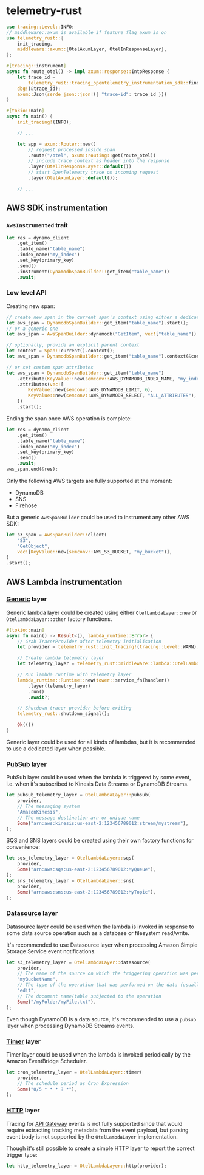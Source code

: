 # telemetry-rust

```rust
use tracing::Level::INFO;
// middleware::axum is available if feature flag axum is on
use telemetry_rust::{
    init_tracing,
    middleware::axum::{OtelAxumLayer, OtelInResponseLayer},
};

#[tracing::instrument]
async fn route_otel() -> impl axum::response::IntoResponse {
    let trace_id =
        telemetry_rust::tracing_opentelemetry_instrumentation_sdk::find_current_trace_id();
    dbg!(&trace_id);
    axum::Json(serde_json::json!({ "trace-id": trace_id }))
}

#[tokio::main]
async fn main() {
    init_tracing!(INFO);

    // ...

    let app = axum::Router::new()
        // request processed inside span
        .route("/otel", axum::routing::get(route_otel))
        // include trace context as header into the response
        .layer(OtelInResponseLayer::default())
        // start OpenTelemetry trace on incoming request
        .layer(OtelAxumLayer::default());

    // ...
```

## AWS SDK instrumentation

### `AwsInstrumented` trait

```rust
let res = dynamo_client
    .get_item()
    .table_name("table_name")
    .index_name("my_index")
    .set_key(primary_key)
    .send()
    .instrument(DynamodbSpanBuilder::get_item("table_name"))
    .await;
```

### Low level API

Creating new span:

```rust
// create new span in the current span's context using either a dedicated constructor
let aws_span = DynamodbSpanBuilder::get_item("table_name").start();
// or a generic one
let aws_span = AwsSpanBuilder::dynamodb("GetItem", vec!["table_name"]).start();

// optionally, provide an explicit parent context
let context = Span::current().context();
let aws_span = DynamodbSpanBuilder::get_item("table_name").context(&context).start();

// or set custom span attributes
let aws_span = DynamodbSpanBuilder::get_item("table_name")
    .attribute(KeyValue::new(semconv::AWS_DYNAMODB_INDEX_NAME, "my_index"))
    .attributes(vec![
        KeyValue::new(semconv::AWS_DYNAMODB_LIMIT, 6),
        KeyValue::new(semconv::AWS_DYNAMODB_SELECT, "ALL_ATTRIBUTES"),
    ])
    .start();
```

Ending the span once AWS operation is complete:

```rust
let res = dynamo_client
    .get_item()
    .table_name("table_name")
    .index_name("my_index")
    .set_key(primary_key)
    .send()
    .await;
aws_span.end(&res);
```

Only the following AWS targets are fully supported at the moment:

 * DynamoDB
 * SNS
 * Firehose

But a generic `AwsSpanBuilder` could be used to instrument any other AWS SDK:

```rust
let s3_span = AwsSpanBuilder::client(
    "S3",
    "GetObject",
    vec![KeyValue::new(semconv::AWS_S3_BUCKET, "my_bucket")],
)
.start();
```

## AWS Lambda instrumentation

### [Generic](https://opentelemetry.io/docs/specs/semconv/faas/faas-spans/#other) layer

Generic lambda layer could be created using either `OtelLambdaLayer::new` or `OtelLambdaLayer::other` factory functions.

```rust
#[tokio::main]
async fn main() -> Result<(), lambda_runtime::Error> {
    // Grab TracerProvider after telemetry initialisation
    let provider = telemetry_rust::init_tracing!(tracing::Level::WARN);

    // Create lambda telemetry layer
    let telemetry_layer = telemetry_rust::middleware::lambda::OtelLambdaLayer::new(provider);

    // Run lambda runtime with telemetry layer
    lambda_runtime::Runtime::new(tower::service_fn(handler))
        .layer(telemetry_layer)
        .run()
        .await?;

    // Shutdown tracer provider before exiting
    telemetry_rust::shutdown_signal();

    Ok(())
}
```

Generic layer could be used for all kinds of lambdas, but it is recommended to use a dedicated layer when possible.

### [PubSub](https://opentelemetry.io/docs/specs/semconv/faas/faas-spans/#pubsub) layer

PubSub layer could be used when the lambda is triggered by some event, i.e. when it's subscribed to Kinesis Data Streams or DynamoDB Streams.

```rust
let pubsub_telemetry_layer = OtelLambdaLayer::pubsub(
    provider,
    // The messaging system
    "AmazonKinesis",
    // The message destination arn or unique name
    Some("arn:aws:kinesis:us-east-2:123456789012:stream/mystream"),
);
```

[SQS](https://opentelemetry.io/docs/specs/semconv/faas/aws-lambda/#sqs) and SNS layers could be created using their own factory functions for convenience:

```rust
let sqs_telemetry_layer = OtelLambdaLayer::sqs(
    provider,
    Some("arn:aws:sqs:us-east-2:123456789012:MyQueue"),
);
let sns_telemetry_layer = OtelLambdaLayer::sns(
    provider,
    Some("arn:aws:sns:us-east-2:123456789012:MyTopic"),
);
```

### [Datasource](https://opentelemetry.io/docs/specs/semconv/faas/faas-spans/#datasource) layer

Datasource layer could be used when the lambda is invoked in response to some data source operation such as a database or filesystem read/write.

It's recommended to use Datasource layer when processing Amazon Simple Storage Service event notifications.

```rust
let s3_telemetry_layer = OtelLambdaLayer::datasource(
    provider,
    // The name of the source on which the triggering operation was performed
    "myBucketName",
    // The type of the operation that was performed on the data (usually "insert", "edit" or "delete")
    "edit",
    // The document name/table subjected to the operation
    Some("/myFolder/myFile.txt"),
);
```

Even though DynamoDB is a data source, it's recommended to use a `pubsub` layer when processing DynamoDB Streams events.

### [Timer](https://opentelemetry.io/docs/specs/semconv/faas/faas-spans/#timer) layer

Timer layer could be used when the lambda is invoked periodically by the Amazon EventBridge Scheduler.

```rust
let cron_telemetry_layer = OtelLambdaLayer::timer(
    provider,
    // The schedule period as Cron Expression
    Some("0/5 * * * ? *"),
);
```

### [HTTP](https://opentelemetry.io/docs/specs/semconv/faas/faas-spans/#http) layer

Tracing for [API Gateway](https://opentelemetry.io/docs/specs/semconv/faas/aws-lambda/#api-gateway) events is not fully supported since that would require extracting tracking metadata from the event payload, but parsing event body is not supported by the `OtelLambdaLayer` implementation.

Though it's still possible to create a simple HTTP layer to report the correct trigger type:

```rust
let http_telemetry_layer = OtelLambdaLayer::http(provider);
```
